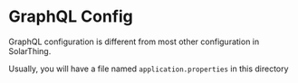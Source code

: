 # GraphQL Config
GraphQL configuration is different from most other configuration in SolarThing.

Usually, you will have a file named `application.properties` in this directory
